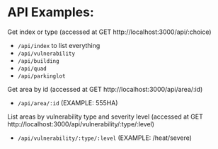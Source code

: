 # API Examples:

 Get index or type (accessed at GET http://localhost:3000/api/:choice)
 - `/api/index` to list everything
 - `/api/vulnerability`
 - `/api/building`
 - `/api/quad`
 - `/api/parkinglot`

Get area by id (accessed at GET http://localhost:3000/api/area/:id)
 - `/api/area/:id` (EXAMPLE: 555HA)

List areas by vulnerability type and severity level (accessed at GET http://localhost:3000/api/vulnerability/:type/:level)
 - `/api/vulnerability/:type/:level` (EXAMPLE: /heat/severe)
